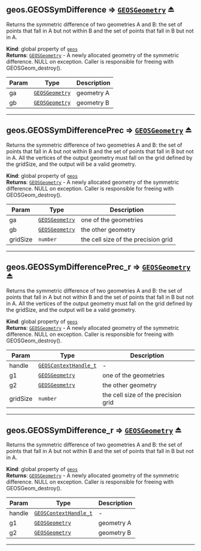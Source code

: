 <a name="exp_module_geos--geos.GEOSSymDifference"></a>

## geos.GEOSSymDifference ⇒ [<code>GEOSGeometry</code>](/typedefs-enums/typedefs-enums.html#GEOSGeometry) ⏏
Returns the symmetric difference of two geometries A and B: the set of points that fall in A but not within B and the set of points that fall in B but not in A.

**Kind**: global property of [<code>geos</code>](/typedefs-enums/typedefs-enums.html#module_geos)  
**Returns**: [<code>GEOSGeometry</code>](/typedefs-enums/typedefs-enums.html#GEOSGeometry) - A newly allocated geometry of the symmetric difference. NULL on exception. Caller is responsible for freeing with GEOSGeom_destroy().  

| Param | Type | Description |
| --- | --- | --- |
| ga | [<code>GEOSGeometry</code>](/typedefs-enums/typedefs-enums.html#GEOSGeometry) | geometry A |
| gb | [<code>GEOSGeometry</code>](/typedefs-enums/typedefs-enums.html#GEOSGeometry) | geometry B |


---
<a name="exp_module_geos--geos.GEOSSymDifferencePrec"></a>

## geos.GEOSSymDifferencePrec ⇒ [<code>GEOSGeometry</code>](/typedefs-enums/typedefs-enums.html#GEOSGeometry) ⏏
Returns the symmetric difference of two geometries A and B: the set of points that fall in A but not within B and the set of points that fall in B but not in A. All the vertices of the output geometry must fall on the grid defined by the gridSize, and the output will be a valid geometry.

**Kind**: global property of [<code>geos</code>](/typedefs-enums/typedefs-enums.html#module_geos)  
**Returns**: [<code>GEOSGeometry</code>](/typedefs-enums/typedefs-enums.html#GEOSGeometry) - A newly allocated geometry of the symmetric difference. NULL on exception. Caller is responsible for freeing with GEOSGeom_destroy().  

| Param | Type | Description |
| --- | --- | --- |
| ga | [<code>GEOSGeometry</code>](/typedefs-enums/typedefs-enums.html#GEOSGeometry) | one of the geometries |
| gb | [<code>GEOSGeometry</code>](/typedefs-enums/typedefs-enums.html#GEOSGeometry) | the other geometry |
| gridSize | <code>number</code> | the cell size of the precision grid |


---
<a name="exp_module_geos--geos.GEOSSymDifferencePrec_r"></a>

## geos.GEOSSymDifferencePrec\_r ⇒ [<code>GEOSGeometry</code>](/typedefs-enums/typedefs-enums.html#GEOSGeometry) ⏏
Returns the symmetric difference of two geometries A and B: the set of points that fall in A but not within B and the set of points that fall in B but not in A. All the vertices of the output geometry must fall on the grid defined by the gridSize, and the output will be a valid geometry.

**Kind**: global property of [<code>geos</code>](/typedefs-enums/typedefs-enums.html#module_geos)  
**Returns**: [<code>GEOSGeometry</code>](/typedefs-enums/typedefs-enums.html#GEOSGeometry) - A newly allocated geometry of the symmetric difference. NULL on exception. Caller is responsible for freeing with GEOSGeom_destroy().  

| Param | Type | Description |
| --- | --- | --- |
| handle | [<code>GEOSContextHandle\_t</code>](/typedefs-enums/typedefs-enums.html#GEOSContextHandle_t) | - |
| g1 | [<code>GEOSGeometry</code>](/typedefs-enums/typedefs-enums.html#GEOSGeometry) | one of the geometries |
| g2 | [<code>GEOSGeometry</code>](/typedefs-enums/typedefs-enums.html#GEOSGeometry) | the other geometry |
| gridSize | <code>number</code> | the cell size of the precision grid |


---
<a name="exp_module_geos--geos.GEOSSymDifference_r"></a>

## geos.GEOSSymDifference\_r ⇒ [<code>GEOSGeometry</code>](/typedefs-enums/typedefs-enums.html#GEOSGeometry) ⏏
Returns the symmetric difference of two geometries A and B: the set of points that fall in A but not within B and the set of points that fall in B but not in A.

**Kind**: global property of [<code>geos</code>](/typedefs-enums/typedefs-enums.html#module_geos)  
**Returns**: [<code>GEOSGeometry</code>](/typedefs-enums/typedefs-enums.html#GEOSGeometry) - A newly allocated geometry of the symmetric difference. NULL on exception. Caller is responsible for freeing with GEOSGeom_destroy().  

| Param | Type | Description |
| --- | --- | --- |
| handle | [<code>GEOSContextHandle\_t</code>](/typedefs-enums/typedefs-enums.html#GEOSContextHandle_t) | - |
| g1 | [<code>GEOSGeometry</code>](/typedefs-enums/typedefs-enums.html#GEOSGeometry) | geometry A |
| g2 | [<code>GEOSGeometry</code>](/typedefs-enums/typedefs-enums.html#GEOSGeometry) | geometry B |


---
